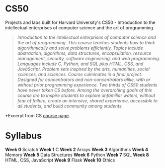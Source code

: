 # CS50
Projects and labs built for Harvard University's CS50 - Introduction to the intellectual enterprises of computer science and the art of programming.

> *Introduction to the intellectual enterprises of computer science and the art of programming. This course teaches students how to think algorithmically and solve problems efficiently. Topics include abstraction, algorithms, data structures, encapsulation, resource management, security, software engineering, and web programming. Languages include C, Python, and SQL plus HTML, CSS, and JavaScript. Problem sets inspired by the arts, humanities, social sciences, and sciences. Course culminates in a final project. Designed for concentrators and non-concentrators alike, with or without prior programming experience. Two thirds of CS50 students have never taken CS before. Among the overarching goals of this course are to inspire students to explore unfamiliar waters, without fear of failure, create an intensive, shared experience, accessible to all students, and build community among students.*

\*Excerpt from CS [course page](http://cs50.harvard.edu/x/2021/).

# Syllabus
**Week 0**  Scratch
**Week 1**  C
**Week 2**  Arrays
**Week 3**  Algorithms
**Week 4**  Memory
**Week 5**  Data Structures
**Week 6**  Python
**Week 7**  SQL
**Week 8**  HTML, CSS, JavaScript
**Week 9**  Flask
**Week 10** Ethics